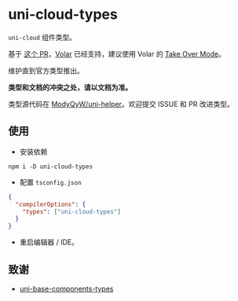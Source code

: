 # uni-cloud-types

`uni-cloud` 组件类型。

基于 [这个 PR](https://github.com/vuejs/core/pull/3399)，[Volar](https://github.com/johnsoncodehk/volar) 已经支持，建议使用 Volar 的 [Take Over Mode](https://github.com/johnsoncodehk/volar/discussions/471)。

维护直到官方类型推出。

**类型和文档的冲突之处，请以文档为准。**

类型源代码在 [ModyQyW/uni-helper](https://github.com/ModyQyW/uni-helper)。欢迎提交 ISSUE 和 PR 改进类型。

## 使用

- 安装依赖

```shell
npm i -D uni-cloud-types
```

- 配置 `tsconfig.json`

```json
{
  "compilerOptions": {
    "types": ["uni-cloud-types"]
  }
}
```

- 重启编辑器 / IDE。

## 致谢

- [uni-base-components-types](https://github.com/satrong/uni-base-components-types)
